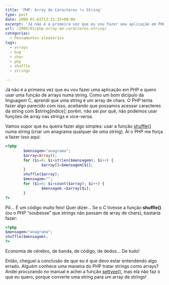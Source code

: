 ```yaml
---
title: 'PHP: Array de Caracteres != String'
type: post
date: 2006-01-02T13:31:15+00:00
excerpt: 'Já não é a primeira vez que eu vou fazer uma aplicação em PHP e quero usar uma função de arrays numa string. Como um bom dicípulo da linguagem C, aprendi que uma string é um array de chars. O PHP tenta fazer algo parecido com isso, aceitando que possamos acessar caracteres da string com $string[indice]; porém, não sei por quê, não podemos usar funções de array nas strings e vice-versa.'
url: /2006/01/php-array-de-caracteres-string/
categorias:
  - Pensamentos aleatórios
tags:
  - arrays
  - bug
  - char
  - php
  - shuffle
  - strings

---
```

Já não é a primeira vez que eu vou fazer uma aplicação em PHP e quero usar uma função de arrays numa string. Como um bom dicípulo da linguagem C, aprendi que uma string é um array de chars. O PHP tenta fazer algo parecido com isso, aceitando que possamos acessar caracteres da string com $string[indice]; porém, não sei por quê, não podemos usar funções de array nas strings e vice-versa.

Vamos supor que eu queira fazer algo simples: usar a função [shuffle()][1] numa string (criar um anagrama qualquer de uma string). Aí o PHP me força a fazer isso aqui:

```php
<?php
        $mensagem="anagrama";
        $array=Array();
        for ($i=0; $i<strlen($mensagem); $i++) {
                $array[]=$mensagem[$i];
        }
        shuffle($array);
        $mensagem="";
        for ($i=0; $i<count($array); $i++) {
                $mensagem.=$array[$i];
        }
?>
```

Pô… É um código muito feio! Quer dizer… Se o C tivesse a função **shuffle()** (ou o PHP “soubesse” que strings não passam de array de chars), bastaria fazer:

```php
<?php
$mensagem="anagrama";
shuffle($mensagem);
?>
```

Economia de cérebro, de banda, de código, de dedos… De tudo!

Então, cheguei a conclusão de que eu é que devo estar entendendo algo errado. Alguém conhece uma maneira do PHP tratar strings como arrays? Andei procurando no manual e achei a função [settype()][2], mas ela não faz o que eu quero, porque converte uma string para um array de strings!

 [1]: http://www.php.net/shuffle
 [2]: http://www.php.net/settype

